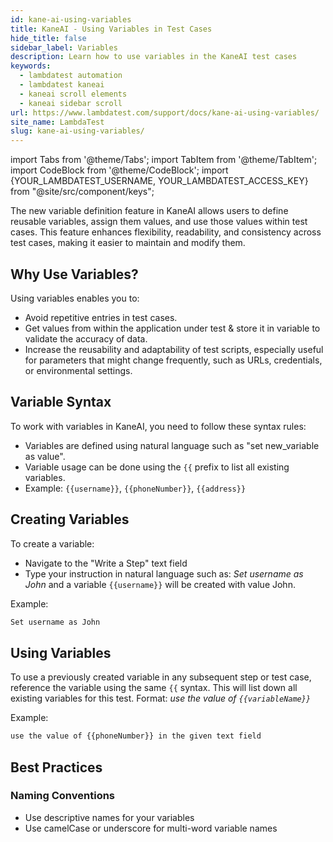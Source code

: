 ```yaml
---
id: kane-ai-using-variables
title: KaneAI - Using Variables in Test Cases
hide_title: false
sidebar_label: Variables
description: Learn how to use variables in the KaneAI test cases
keywords:
  - lambdatest automation
  - lambdatest kaneai
  - kaneai scroll elements
  - kaneai sidebar scroll
url: https://www.lambdatest.com/support/docs/kane-ai-using-variables/
site_name: LambdaTest
slug: kane-ai-using-variables/
---
```


import Tabs from '@theme/Tabs';
import TabItem from '@theme/TabItem';
import CodeBlock from '@theme/CodeBlock';
import {YOUR_LAMBDATEST_USERNAME, YOUR_LAMBDATEST_ACCESS_KEY} from "@site/src/component/keys";

<script type="application/ld+json"
      dangerouslySetInnerHTML={{ __html: JSON.stringify({
       "@context": "https://schema.org",
        "@type": "BreadcrumbList",
        "itemListElement": [{
          "@type": "ListItem",
          "position": 1,
          "name": "Home",
          "item": "https://www.lambdatest.com"
        },{
          "@type": "ListItem",
          "position": 2,
          "name": "Support",
          "item": "https://www.lambdatest.com/support/docs/"
        },{
          "@type": "ListItem",
          "position": 3,
          "name": "KaneAI Variables",
          "item": "https://www.lambdatest.com/support/docs/kane-ai-using-variables/"
        }]
      })
    }}
></script>
The new variable definition feature in KaneAI allows users to define reusable variables, assign them values, and use those values within test cases. This feature enhances flexibility, readability, and consistency across test cases, making it easier to maintain and modify them.

## Why Use Variables?
Using variables enables you to:
- Avoid repetitive entries in test cases.
- Get values from within the application under test & store it in variable to validate the accuracy of data.
- Increase the reusability and adaptability of test scripts, especially useful for parameters that might change frequently, such as URLs, credentials, or environmental settings.

## Variable Syntax
To work with variables in KaneAI, you need to follow these syntax rules:

- Variables are defined using natural language such as "set new_variable as value".
- Variable usage can be done using the `{{` prefix to list all existing variables.
- Example: `{{username}}`, `{{phoneNumber}}`, `{{address}}`

## Creating Variables
To create a variable:

- Navigate to the "Write a Step" text field
- Type your instruction in natural language such as: *Set username as John* and a variable `{{username}}` will be created with value John.

Example:
```bash
Set username as John
```

## Using Variables
To use a previously created variable in any subsequent step or test case, reference the variable using the same `{{` syntax. This will list down all existing variables for this test. Format: *use the value of `{{variableName}}`*

Example:
```bash
use the value of {{phoneNumber}} in the given text field
```

## Best Practices
### Naming Conventions
- Use descriptive names for your variables
- Use camelCase or underscore for multi-word variable names

